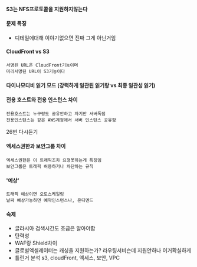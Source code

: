 #### S3는 NFS프로토콜을 지원하지않는다

#### 문제 특징
- 디테일에대해 이야기없으면 진짜 그게 아닌거임

#### CloudFront vs S3
```
서명된 URL은 CloudFront기능이며
미리서명된 URL이 S3기능이다
```

#### 다이나모디비 읽기 모드 (강력하게 일관된 읽기랑 vs 최종 일관성 읽기)

#### 전용 호스트와 전용 인스턴스 차이
```
전용호스트는 누구랑도 공유안하고 자기만 서버독점
전용인스턴스는 같은 AWS계정에서 서버 인스턴스 공유함
```

26번 다시듣기

#### 엑세스권한과 보안그룹 차이
```
엑세스권한은 이 트래픽조차 요청못하는게 특징임
보안그룹은 트래픽 허용하거나 차단하는 규칙
```
#### '예상'
```
트래픽 예상이면 오토스케일링
날짜 예상가능하면 예약인스턴스나, 온디멘드
```

#### 숙제
- 글라시아 검색시간도 조금은 알아야함
- 탄력성
- WAF랑 Shield차이
- 글로벌엑셀레이터는 캐싱을 지원하는가? 라우팅서비슨데 지원안하나 이거확실하게 
- 틀린거 분석 s3, cloudFront, 엑세스, 보안, VPC
